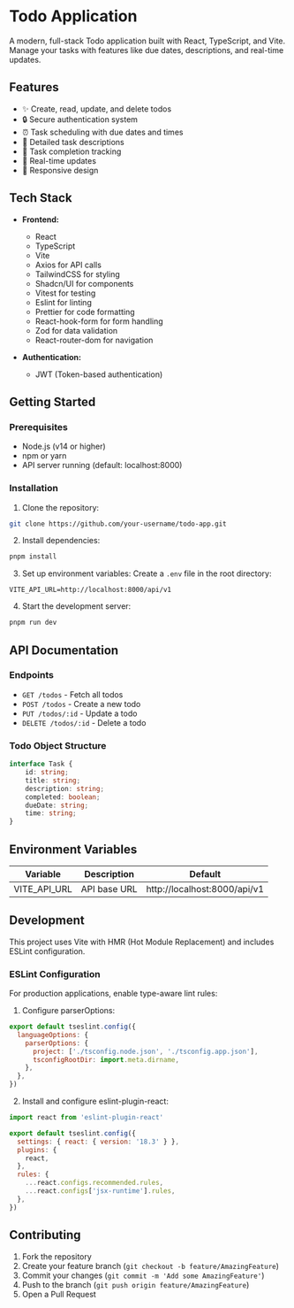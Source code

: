 # Todo Application

A modern, full-stack Todo application built with React, TypeScript, and Vite. Manage your tasks with features like due dates, descriptions, and real-time updates.

## Features

- ✨ Create, read, update, and delete todos
- 🔒 Secure authentication system
- ⏰ Task scheduling with due dates and times
- 📝 Detailed task descriptions
- 🎯 Task completion tracking
- 🔄 Real-time updates
- 📱 Responsive design

## Tech Stack

- **Frontend:**
  - React
  - TypeScript
  - Vite
  - Axios for API calls
  - TailwindCSS for styling
  - Shadcn/UI for components
  - Vitest for testing
  - Eslint for linting
  - Prettier for code formatting
  - React-hook-form for form handling
  - Zod for data validation
  - React-router-dom for navigation

- **Authentication:**
  - JWT (Token-based authentication)

## Getting Started

### Prerequisites

- Node.js (v14 or higher)
- npm or yarn
- API server running (default: localhost:8000)

### Installation

1. Clone the repository:
```bash
git clone https://github.com/your-username/todo-app.git
```

2. Install dependencies:
```bash
pnpm install
```

3. Set up environment variables:
Create a `.env` file in the root directory:
```env
VITE_API_URL=http://localhost:8000/api/v1
```

4. Start the development server:
```bash
pnpm run dev
```

## API Documentation

### Endpoints

- `GET /todos` - Fetch all todos
- `POST /todos` - Create a new todo
- `PUT /todos/:id` - Update a todo
- `DELETE /todos/:id` - Delete a todo

### Todo Object Structure

```typescript
interface Task {
    id: string;
    title: string;
    description: string;
    completed: boolean;
    dueDate: string;
    time: string;
}
```

## Environment Variables

| Variable | Description | Default |
|----------|-------------|---------|
| VITE_API_URL | API base URL | http://localhost:8000/api/v1 |

## Development

This project uses Vite with HMR (Hot Module Replacement) and includes ESLint configuration.

### ESLint Configuration

For production applications, enable type-aware lint rules:

1. Configure parserOptions:
```js
export default tseslint.config({
  languageOptions: {
    parserOptions: {
      project: ['./tsconfig.node.json', './tsconfig.app.json'],
      tsconfigRootDir: import.meta.dirname,
    },
  },
})
```

2. Install and configure eslint-plugin-react:
```js
import react from 'eslint-plugin-react'

export default tseslint.config({
  settings: { react: { version: '18.3' } },
  plugins: {
    react,
  },
  rules: {
    ...react.configs.recommended.rules,
    ...react.configs['jsx-runtime'].rules,
  },
})
```

## Contributing

1. Fork the repository
2. Create your feature branch (`git checkout -b feature/AmazingFeature`)
3. Commit your changes (`git commit -m 'Add some AmazingFeature'`)
4. Push to the branch (`git push origin feature/AmazingFeature`)
5. Open a Pull Request